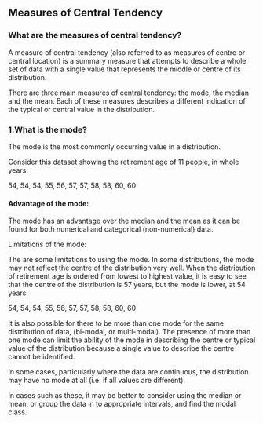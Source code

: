 ## Measures of Central Tendency 

### What are the measures of central tendency?

A measure of central tendency (also referred to as measures of centre or central location) is a summary measure that attempts to describe a whole set of data with a single value that represents the middle or centre of its distribution.

There are three main measures of central tendency: the mode, the median and the mean. Each of these measures describes a different indication of the typical or central value in the distribution.


### 1.What is the mode?

The mode is the most commonly occurring value in a distribution.

Consider this dataset showing the retirement age of 11 people, in whole years:

54, 54, 54, 55, 56, 57, 57, 58, 58, 60, 60

#### Advantage of the mode:

The mode has an advantage over the median and the mean as it can be found for both numerical and categorical (non-numerical) data.

Limitations of the mode:

The are some limitations to using the mode. In some distributions, the mode may not reflect the centre of the distribution very well. When the distribution of retirement age is ordered from lowest to highest value, it is easy to see that the centre of the distribution is 57 years, but the mode is lower, at 54 years.

54, 54, 54, 55, 56, 57, 57, 58, 58, 60, 60

It is also possible for there to be more than one mode for the same distribution of data, (bi-modal, or multi-modal). The presence of more than one mode can limit the ability of the mode in describing the centre or typical value of the distribution because a single value to describe the centre cannot be identified.

In some cases, particularly where the data are continuous, the distribution may have no mode at all (i.e. if all values are different).

In cases such as these, it may be better to consider using the median or mean, or group the data in to appropriate intervals, and find the modal class.
